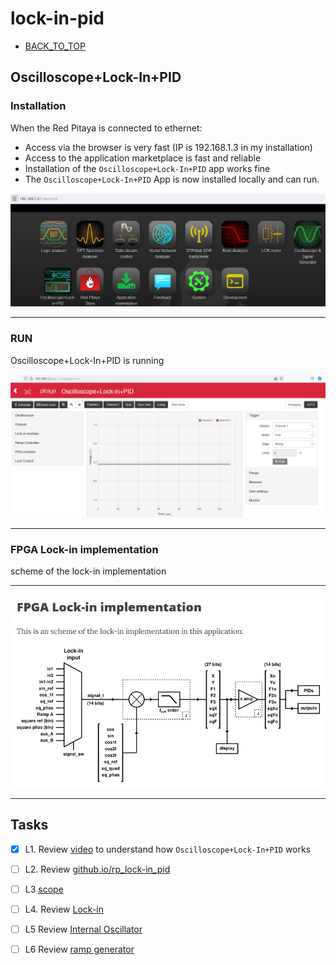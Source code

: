 # lock-in-pid

* [BACK_TO_TOP](./README.md)


## Oscilloscope+Lock-In+PID

### Installation
When the Red Pitaya is connected to ethernet:
* Access via the browser is very fast (IP is 192.168.1.3 in my installation)
* Access to the application marketplace is fast and reliable
* Installation of the `Oscilloscope+Lock-In+PID` app works fine
* The `Oscilloscope+Lock-In+PID` App is now installed locally and can run.
<p align="center">
<img
src="img/35.PNG"
width = 900
/>
</p>

----

### RUN
Oscilloscope+Lock-In+PID is running 

<p align="center">
<img
src="img/36.PNG"
width = 900
/>
</p>

----

### FPGA Lock-in implementation
scheme of the lock-in implementation

----

<p align="center">
<img
src="img/37.PNG"
width = 900
/>
</p>

----

## Tasks

- [x] L1. Review [video](https://www.youtube.com/watch?v=330eYE75MYQ) to understand how `Oscilloscope+Lock-In+PID` works
- [ ] L2. Review [github.io/rp_lock-in_pid](https://marceluda.github.io/rp_lock-in_pid/)
- [ ] L3 [scope](https://marceluda.github.io/rp_lock-in_pid/TheApp/instruments/instruments_02_scope/)
- [ ] L4. Review [Lock-in](https://marceluda.github.io/rp_lock-in_pid/TheApp/instruments/instruments_04_lock-in/)
- [ ] L5 Review [Internal Oscillator](https://marceluda.github.io/rp_lock-in_pid/TheApp/instruments/instruments_05_modulation/)
- [ ] L6 Review [ramp generator](https://marceluda.github.io/rp_lock-in_pid/TheApp/instruments/instruments_06_ramp_gen/)


